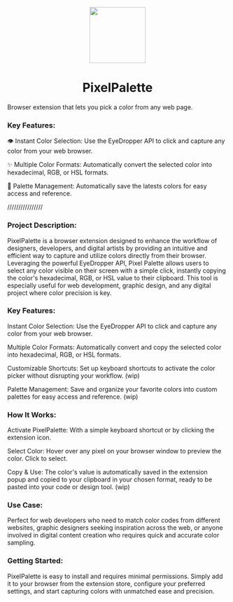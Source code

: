<p align="center">
  <img width="128" height="128" src="https://github.com/tomcadene/pixelpalette/assets/165381734/fa13c5b9-3f32-4cc7-b834-0173d5f7dd34">
</p>
<h1 align="center">PixelPalette</h1>

Browser extension that lets you pick a color from any web page.

### Key Features:
👁️ Instant Color Selection: Use the EyeDropper API to click and capture any color from your web browser.

✨ Multiple Color Formats: Automatically convert the selected color into hexadecimal, RGB, or HSL formats.

🎨 Palette Management: Automatically save the latests colors for easy access and reference.

////////////////

### Project Description:
PixelPalette is a browser extension designed to enhance the workflow of designers, developers, and digital artists by providing an intuitive and efficient way to capture and utilize colors directly from their browser. Leveraging the powerful EyeDropper API, Pixel Palette allows users to select any color visible on their screen with a simple click, instantly copying the color's hexadecimal, RGB, or HSL value to their clipboard. This tool is especially useful for web development, graphic design, and any digital project where color precision is key.

### Key Features:
Instant Color Selection: Use the EyeDropper API to click and capture any color from your web browser.

Multiple Color Formats: Automatically convert and copy the selected color into hexadecimal, RGB, or HSL formats.

Customizable Shortcuts: Set up keyboard shortcuts to activate the color picker without disrupting your workflow. (wip)

Palette Management: Save and organize your favorite colors into custom palettes for easy access and reference. (wip)

### How It Works:
Activate PixelPalette: With a simple keyboard shortcut or by clicking the extension icon.

Select Color: Hover over any pixel on your browser window to preview the color. Click to select.

Copy & Use: The color's value is automatically saved in the extension popup and copied to your clipboard in your chosen format, ready to be pasted into your code or design tool. (wip)

### Use Case:
Perfect for web developers who need to match color codes from different websites, graphic designers seeking inspiration across the web, or anyone involved in digital content creation who requires quick and accurate color sampling.

### Getting Started:
PixelPalette is easy to install and requires minimal permissions. Simply add it to your browser from the extension store, configure your preferred settings, and start capturing colors with unmatched ease and precision.
